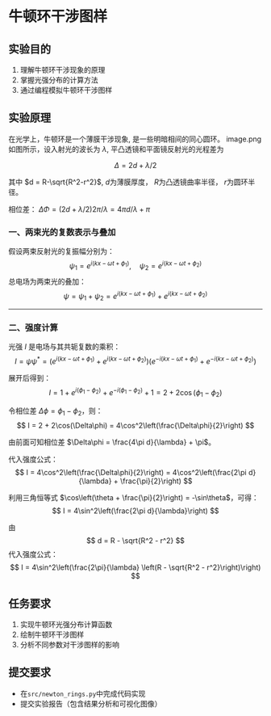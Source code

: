 # 牛顿环干涉图样

## 实验目的
1. 理解牛顿环干涉现象的原理
2. 掌握光强分布的计算方法
3. 通过编程模拟牛顿环干涉图样

## 实验原理
在光学上，牛顿环是一个薄膜干涉现象, 是一些明暗相间的同心圆环。
image.png
如图所示，设入射光的波长为 $\lambda$, 平凸透镜和平面镜反射光的光程差为
 
 $$\Delta = 2d+\lambda/2$$

 其中 $d = R-\sqrt{R^2-r^2}$,  $d$为薄膜厚度， $R$为凸透镜曲率半径， $r$为圆环半径。

相位差： $\Delta \Phi = (2d+\lambda/2) 2 \pi/\lambda = 4\pi d/\lambda+\pi$

### 一、两束光的复数表示与叠加

假设两束反射光的复振幅分别为：
$$
\psi_1 = e^{i(kx - \omega t + \phi_1)}, \quad \psi_2 = e^{i(kx - \omega t + \phi_2)}
$$
总电场为两束光的叠加：
$$
\psi = \psi_1 + \psi_2 = e^{i(kx - \omega t + \phi_1)} + e^{i(kx - \omega t + \phi_2)}
$$

---

### 二、强度计算
光强 $I$ 是电场与其共轭复数的乘积：
$$
I = \psi \psi^* = \left(e^{i(kx - \omega t + \phi_1)} + e^{i(kx - \omega t + \phi_2)}\right) \left(e^{-i(kx - \omega t + \phi_1)} + e^{-i(kx - \omega t + \phi_2)}\right)
$$

展开后得到：
$$
I = 1 + e^{i(\phi_1 - \phi_2)} + e^{-i(\phi_1 - \phi_2)} + 1 = 2 + 2\cos(\phi_1 - \phi_2)
$$

令相位差 $\Delta\phi = \phi_1 - \phi_2$，则：
$$
I = 2 + 2\cos(\Delta\phi) = 4\cos^2\left(\frac{\Delta\phi}{2}\right)
$$

由前面可知相位差 $\Delta\phi = \frac{4\pi d}{\lambda} + \pi$。

代入强度公式：
$$
I = 4\cos^2\left(\frac{\Delta\phi}{2}\right) = 4\cos^2\left(\frac{2\pi d}{\lambda} + \frac{\pi}{2}\right)
$$

利用三角恒等式 $\cos\left(\theta + \frac{\pi}{2}\right) = -\sin\theta$，可得：
$$
I = 4\sin^2\left(\frac{2\pi d}{\lambda}\right)
$$

由
$$
d = R - \sqrt{R^2 - r^2}
$$
代入强度公式：
$$
I = 4\sin^2\left(\frac{2\pi}{\lambda} \left(R - \sqrt{R^2 - r^2}\right)\right)
$$


## 任务要求
1. 实现牛顿环光强分布计算函数
2. 绘制牛顿环干涉图样
3. 分析不同参数对干涉图样的影响

## 提交要求
- 在`src/newton_rings.py`中完成代码实现
- 提交实验报告（包含结果分析和可视化图像）
